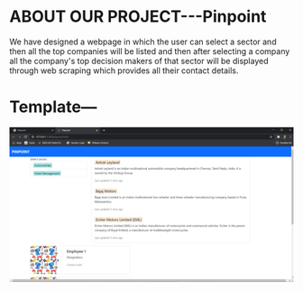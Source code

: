 # ABOUT OUR PROJECT---Pinpoint

We have designed a webpage in which the user can select a sector and then all the top companies will be listed and then after selecting a company all the company&#39;s top decision makers of that sector will be displayed through web scraping which provides all their contact details.

# Template— 
![UI abstract](https://github.com/garvsgit/Bruteforcers-Gocomet-statement/blob/main/UI%20abstract.png?raw=true)
